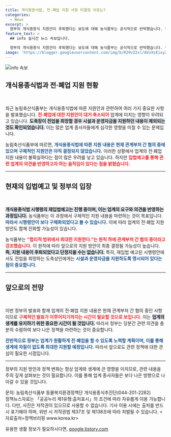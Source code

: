```yaml
---
title: 개식용종식법, 전·폐업 지원 사항 미결정 이유는?
categories:
  - News
excerpt: >
  정부의 개식용종식 지원안이 후퇴했다는 보도에 대해 농식품부는 공식적으로 반박했습니다. 전·폐업 지원 내용이 구체화 중이라는 설명과 함께, 도축상인 지원 방안 역시 명시되어 있어 혼란을 야기하지 않겠다는 의지를 밝혔습니다.
feature_text: >
  ## info 실시간 뉴스 속보입니다.

  정부의 개식용종식 지원안이 후퇴했다는 보도에 대해 농식품부는 공식적으로 반박했습니다. 전·폐업 지원 내용이 구체화 중이라는 설명과 함께, 도축상인 지원 방안 역시 명시되어 있어 혼란을 야기하지 않겠다는 의지를 밝혔습니다.
image: 'https://blogger.googleusercontent.com/img/b/R29vZ2xl/AVvXsEixyZcFfHzMRdzZMjFBmAUKJYCLCGyLL1o632UiGVXcaFdKo_bkvkuCioo0uUKlGfBVcT3P84aROyZIXSBEx3Aw5nCQ3pTgDom1WDC4m8eifvWiAmWEEVb4x6G_l8C0QH225ldMjyaFvpxGEBGNO37VmDTDMHGhJPq73UglMfDca1-0aw/s1600/blogspot.png'
---
```


<p><img src="https://blogger.googleusercontent.com/img/b/R29vZ2xl/AVvXsEixyZcFfHzMRdzZMjFBmAUKJYCLCGyLL1o632UiGVXcaFdKo_bkvkuCioo0uUKlGfBVcT3P84aROyZIXSBEx3Aw5nCQ3pTgDom1WDC4m8eifvWiAmWEEVb4x6G_l8C0QH225ldMjyaFvpxGEBGNO37VmDTDMHGhJPq73UglMfDca1-0aw/s1600/blogspot.png" alt="info 속보" /></p>

<h2 data-ke-size="size26">개식용종식법과 전·폐업 지원 현황</h2>

<p data-ke-size="size16">&nbsp;</p>

<p data-ke-size="size16">최근 농림축산식품부는 개식용종식법에 따른 지원안과 관련하여 여러 가지 중요한 사항을 발표했습니다. <b><span style="color: #ee2323;">전·폐업에 대한 지원안이 대거 축소되어</span></b> 업계에 미치는 영향이 우려되고 있습니다. <b><span style="background-color: #21538527;">도축장이 전업을 희망할 경우 시설과 운영자금을 지원하던 내용이 제외되는 것도 확인되었습니다.</span></b> 이는 많은 업계 종사자들에게 심각한 영향을 미칠 수 있는 문제입니다.</p>

<p data-ke-size="size16">농림축산식품부에 따르면, <b><span style="color: #1a5490;">개식용종식법에 따른 지원 내용은 현재 관계부처 간 협의 중에 있으며 구체적인 지원안은 아직 결정되지 않았습니다.</span></b> 이러한 상황에서 업계의 전·폐업 지원 내용이 불확실하다는 점이 많은 우려를 낳고 있습니다. 하지만 <b><span style="color: #ee2323;">입법예고를 통해 관련 업계의 의견을 반영하고자 하는 움직임이 있다는 점을 밝혔습니다.</span></b></p>

<hr>

<h2 data-ke-size="size26">현재의 입법예고 및 정부의 입장</h2>

<p data-ke-size="size16">&nbsp;</p>

<p data-ke-size="size16"><b><span style="background-color: #21538527;">개식용종식법 시행령의 재입법예고는 진행 중이며, 이는 업계의 요구와 의견을 반영하는 과정입니다.</span></b> 농식품부는 이 과정에서 구체적인 지원 내용을 마련하는 것이 목표입니다. <b><span style="color: #1a5490;">따라서 시행령안이 보다 구체화되었다고 볼 수 있습니다.</span></b> 이에 따라 업계의 전·폐업 지원방안도 함께 진화할 가능성이 있습니다.</p>

<p data-ke-size="size16">농식품부는 <b><span style="color: #ee2323;">“합리적 범위에서 최대한 지원한다.”는 원칙 하에 관계부처 간 협의 중이라고 강조했습니다.</span></b> 이 원칙에 따라 앞으로의 지원 방안이 최종 결정될 가능성이 높습니다. <b><span style="background-color: #21538527;">즉, 지원 내용이 후퇴되었다고 단정지을 수는 없습니다.</span></b> 특히, 재입법 예고된 시행령안에서도 전업을 희망하는 도축상인에게는 <b><span style="color: #1a5490;">시설과 운영자금을 지원하도록 명시되어 있다는 점이 중요합니다.</span></b></p>

<hr>

<h2 data-ke-size="size26">앞으로의 전망</h2>

<p data-ke-size="size16">&nbsp;</p>

<p data-ke-size="size16">이번 정부의 발표와 함께 업계의 전·폐업 지원 내용은 현재 관계부처 간 협의 중인 사항이므로 <b><span style="color: #ee2323;">구체적인 발표가 이루어지기까지는 시간이 필요할 것으로 보입니다.</span></b> 이는 <b><span style="background-color: #21538527;">업계의 생계를 유지하기 위한 중요한 시간이 될 것입니다.</span></b> 따라서 정부는 당분간 관련 의견을 충분히 수렴하여 보다 나은 정책을 마련하는 것이 중요합니다.</p>

<p data-ke-size="size16"><b><span style="color: #1a5490;">전반적으로 정부는 업계가 원활하게 전·폐업을 할 수 있도록 노력할 계획이며, 이를 통해 생계에 차질이 없도록 최대한 지원할 예정입니다.</span></b> 따라서 앞으로도 관련 정책에 대한 관심이 필요한 시점입니다.</p>

<hr>

<p data-ke-size="size16">정부의 지원 방안과 정책 변화는 항상 업계와 생계에 큰 영향을 미치므로, 관련 내용을 주의 깊게 살펴보는 것이 필요합니다. 이를 통해 업계 종사자들은 보다 나은 방향으로 나아갈 수 있을 것입니다.</p>

<p data-ke-size="size16">문의: 농림축산식품부 동물복지환경정책단 개식용종식추진단(044-201-2282) <br> 정책뉴스자료는 「공공누리 제1유형:출처표시」의 조건에 따라 자유롭게 이용 가능합니다. 다만, 사진은 저작권이 있으므로 사용할 수 없습니다. 기사 이용 시에는 출처를 반드시 표기해야 하며, 위반 시 저작권법 제37조 및 제138조에 따라 처벌될 수 있습니다. <자료출처=정책브리핑 www.korea.kr></p>
유용한 생활 정보가 필요하시다면, <a href="https://qoogle.tistory.com" rel="dofollow">qoogle.tistory.com</a>


